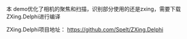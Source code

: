 本 demo优化了相机的聚焦和扫描，识别部分使用的还是zxing，需要下载ZXing.Delphi进行编译

ZXing.Delphi项目地址：
https://github.com/Spelt/ZXing.Delphi
